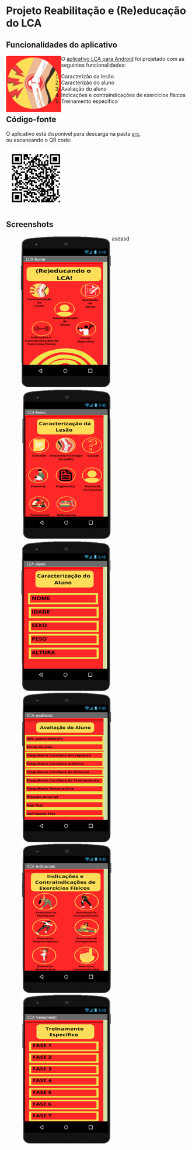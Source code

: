 # Projeto Reabilitação e (Re)educação do LCA


## Funcionalidades do aplicativo
<img src="images/lca-icon.png" align="left"/>

O [aplicativo LCA para Android](src/LCA.apk) foi projetado com as seguintes funcionalidades:

1. Caracterizão da lesão
2. Caracterizão do aluno
3. Avaliação do aluno
4. Indicações e contraindicações de exercícios físicos
5. Treinamento específico

## Código-fonte
O aplicativo está disponível para descarga na pasta [src](src/),  
ou escaneando o QR code:

![](images/lca-qr.png)

## Screenshots

<figure> <img src="images/lca-app01.png" align="left" width="250"> </figure>  

asdasd  
<figure> <img src="images/lca-app02.png" align="left" width="250"> </figure>  

<figure> <img src="images/lca-app03.png" align="left" width="250"> </figure>  

<figure> <img src="images/lca-app04.png" align="left" width="250"> </figure>  

<figure> <img src="images/lca-app05.png" align="left" width="250"> </figure>  

<figure> <img src="images/lca-app06.png" align="left" width="250"> </figure>  

